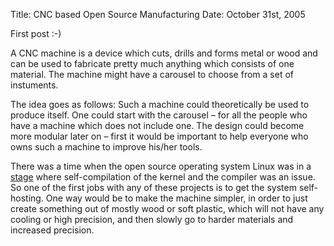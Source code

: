 Title: CNC based Open Source Manufacturing
Date: October 31st, 2005

First post :-)

A CNC machine is a device which cuts, drills and forms metal or wood and can be used to fabricate pretty much anything which consists of one material. The machine might have a carousel to choose from a set of instuments.

The idea goes as follows: Such a machine could theoretically be used to produce itself. One could start with the carousel – for all the people who have a machine which does not include one. The design could become more modular later on – first it would be important to help everyone who owns such a machine to improve his/her tools.

There was a time when the open source operating system Linux was in a [stage](https://groups.google.com/forum/?fromgroups#!msg/comp.os.linux/5Rcys5xYuJc/Dpv00xjb5koJ) where self-compilation of the kernel and the compiler was an issue. So one of the first jobs with any of these projects is to get the system self-hosting. One way would be to make the machine simpler, in order to just create something out of mostly wood or soft plastic, which will not have any cooling or high precision, and then slowly go to harder materials and increased precision.